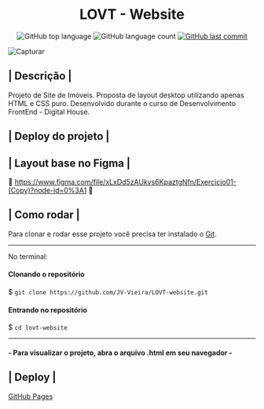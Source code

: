 <h1 align="center"> LOVT - Website </h1>

<p align="center">
  <img alt="GitHub top language" src="https://img.shields.io/github/languages/top/JV-Vieira/LOVT-website.svg?color=0489B1">

  <img alt="GitHub language count" src="https://img.shields.io/github/languages/count/JV-Vieira/LOVT-website.svg?color=0489B1">
  
  <a href="https://github.com/JV-Vieira/LOVT-website/commits/main">
    <img alt="GitHub last commit" src="https://img.shields.io/github/last-commit/JV-Vieira/LOVT-website.svg?color=0489B1">
  </a>
</p>

![Capturar](https://user-images.githubusercontent.com/100887684/177056637-1d1b52ba-6b30-4037-8c3e-f4a688b60812.PNG)



## | Descrição |

Projeto de Site de Imóveis.
Proposta de layout desktop utilizando apenas HTML e CSS puro. 
Desenvolvido durante o curso de Desenvolvimento FrontEnd - Digital House.

## | Deploy do projeto |

<!-- 🔗 Em andamento 🔗 -->

## | Layout base no Figma |

🔗 https://www.figma.com/file/xLxDd5zAUkvs6KpaztgNfn/Exercicio01-(Copy)?node-id=0%3A1 🔗

## | Como rodar |

Para clonar e rodar esse projeto você precisa ter instalado o [Git](https://git-scm.com/). 

<hr>

No terminal:

#### Clonando o repositório
$ `git clone https://github.com/JV-Vieira/LOVT-website.git`

#### Entrando no repositório
$ `cd lovt-website`

<hr>

#### - Para visualizar o projeto, abra o arquivo .html em seu navegador -

## | Deploy |

[GitHub Pages](https://pages.github.com/)

